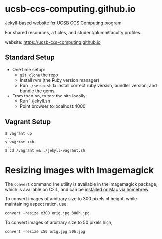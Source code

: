 # ucsb-ccs-computing.github.io

Jekyll-based website for UCSB CCS Computing program

For shared resources, articles, and student/alumni/faculty profiles.

website: https://ucsb-ccs-computing.github.io

## Standard Setup
* One time setup:
    * `git clone` the repo
    * Install rvm (the Ruby version manager)
    * Run `./setup.sh` to install correct ruby version, bundler version, and bundle the gems
* From then on, to test the site locally:
    * Run `./jekyll.sh
    * Point browser to localhost:4000

## Vagrant Setup
```
$ vagrant up
...
$ vagrant ssh
...
$ cd /vagrant && ./jekyll-vagrant.sh
```

# Resizing images with Imagemagick

The `convert` command line utility is available in the Imagemagick package,
which is available on CSIL, and can be [installed on Mac via homebrew](http://stackoverflow.com/questions/7053996/how-do-i-install-imagemagick-with-homebrew)

To convert images of arbitrary size to 300 pixels of height, while maintaining aspect ration, use:

```
convert -resize x300 orig.jpg 300h.jpg
```

To convert images of arbitrary size to 50 pixels high,

```
convert -resize x50 orig.jpg 50h.jpg
```
